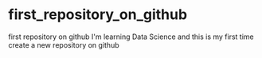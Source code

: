 # first_repository_on_github
first repository on github 
I'm learning Data Science and this is my first time create a new repository on github

